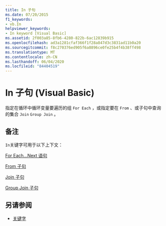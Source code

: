 ```yaml
---
title: In 子句
ms.date: 07/20/2015
f1_keywords:
- vb.In
helpviewer_keywords:
- In keyword [Visual Basic]
ms.assetid: 2f003a85-8fb6-4280-822b-6ac12839b915
ms.openlocfilehash: ad3a1281cfaf366f1f28a847d3c3831ad11b0a20
ms.sourcegitcommit: f8c270376ed905f6a8896ce0fe25b4f4b38ff498
ms.translationtype: MT
ms.contentlocale: zh-CN
ms.lasthandoff: 06/04/2020
ms.locfileid: "84404519"
---
```

# <a name="in-clause-visual-basic"></a>In 子句 (Visual Basic)
指定在循环中循环变量要遍历的组 `For Each` ，或指定要在 `From` 、或子句中查询的集合 `Join` `Group Join` 。  
  
## <a name="remarks"></a>备注  
 `In`关键字可用于以下上下文：  
  
 [For Each...Next 语句](for-each-next-statement.md)  
  
 [From 子句](../queries/from-clause.md)  
  
 [Join 子句](../queries/join-clause.md)  
  
 [Group Join 子句](../queries/group-join-clause.md)  
  
## <a name="see-also"></a>另请参阅

- [关键字](../keywords/index.md)
